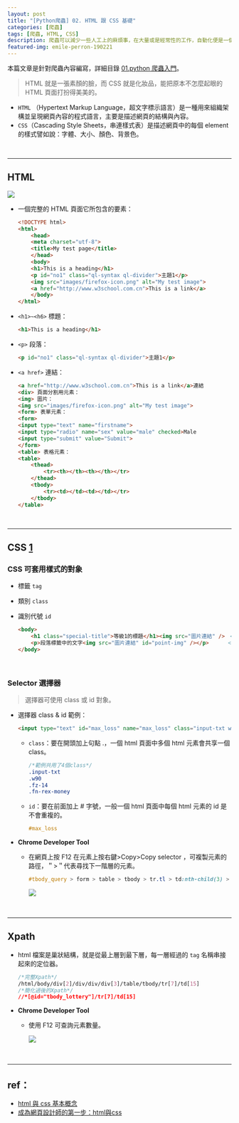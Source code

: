 ```yaml
---
layout: post
title: "[Python爬蟲] 02. HTML 跟 CSS 基礎"
categories: [爬蟲]
tags: [爬蟲, HTML, CSS]
description: 爬蟲可以減少一些人工上的麻煩事，在大量或是經常性的工作，自動化便是一個重要的議題。簡單來說就是把網頁內容給拿回來，接著透過程式去篩選出有意義的資訊！...
featured-img: emile-perron-190221
---
```


本篇文章是針對爬蟲內容編寫，詳細目錄 [01.python 爬蟲入門](http://cleoblog.ml/python爬蟲/2018/10/31/Python爬蟲-02-1.-python-爬蟲入門.html)。

> HTML 就是一張素顏的臉，而 CSS 就是化妝品，能把原本不怎麼起眼的 HTML 頁面打扮得美美的。

- `HTML` （Hypertext Markup Language，超文字標示語言）是一種用來組織架構並呈現網頁內容的程式語言，主要是描述網頁的結構與內容。
- `CSS`（Cascading Style Sheets，串連樣式表）是描述網頁中的每個 element 的樣式譬如說：字體、大小、顏色、背景色。

<br/>

***

## HTML

![](https://s3.amazonaws.com/notejoy/note_images/159384.1.Image%202018-11-04%20at%20%E4%B8%8B%E5%8D%888.12.59.png)

- 一個完整的 HTML 頁面它所包含的要素：

    ```html
    <!DOCTYPE html>
    <html>
        <head>
        <meta charset="utf-8">
        <title>My test page</title>
        </head>
        <body>
        <h1>This is a heading</h1>
        <p id="no1" class="ql-syntax ql-divider">主題1</p>
        <img src="images/firefox-icon.png" alt="My test image">
        <a href="http://www.w3school.com.cn">This is a link</a>
        </body>
    </html>
    ```

- `<h1>~<h6>` 標題：

    ```html
    <h1>This is a heading</h1>
    ```

- `<p>` 段落：

    ```html
    <p id="no1" class="ql-syntax ql-divider">主題1</p>
    ```

- `<a href>` 連結：

    ```html
    <a href="http://www.w3school.com.cn">This is a link</a>連結
    <div> 頁面分割用元素：
    <img> 圖片：
    <img src="images/firefox-icon.png" alt="My test image">
    <form> 表單元素：
    <form>
    <input type="text" name="firstname">
    <input type="radio" name="sex" value="male" checked>Male
    <input type="submit" value="Submit">
    </form>
    <table> 表格元素：
    <table>
        <thead>
            <tr><th></th><th></th></tr>
        </thead>
        <tbody>
            <tr><td></td><td></td></tr>
        </tbody>
    </table>
    ```

<br/>

***

## CSS [1](http://themes.pixnet.net/blog/post/6371390-%5B%E6%95%99%E5%AD%B8%5D-html-%E8%88%87-css-%E5%9F%BA%E6%9C%AC%E6%A6%82%E5%BF%B5)

### CSS 可套用樣式的對象

- 標籤 `tag`
- 類別 `class`
- 識別代號 `id`

    ```html
    <body>
        <h1 class="special-title">等級1的標題</h1><img src="圖片連結" />　<!--標籤是＂h1＂/class是＂special-title＂-->
        <p>段落標籤中的文字<img src="圖片連結" id="point-img" /></p>      <!--標籤是＂p＂/id是＂point-img＂-->
    </body>
    ```

<br/>

### Selector 選擇器

> 選擇器可使用 class 或 id 對象。

- 選擇器 class & id 範例：

    ```html
    <input type="text" id="max_loss" name="max_loss" class="input-txt w90 fz-14 fn-rex-money" value="20000000" positiveinteger="true">
    ```

    - `class`：要在開頭加上句點 .，一個 html 頁面中多個 html 元素會共享一個 class。

        ```css
        /*範例共用了4個class*/
        .input-txt 
        .w90 
        .fz-14 
        .fn-rex-money  
        ```

    - `id`：要在前面加上 # 字號，一般一個 html 頁面中每個 html 元素的 id 是不會重複的。

        ```css
        #max_loss
        ```

- **Chrome Developer Tool**
    - 在網頁上按 F12 在元素上按右鍵>Copy>Copy selector ，可複製元素的路徑，＂>＂代表尋找下一階層的元素。
        ```css
        #tbody_query > form > table > tbody > tr.tl > td:nth-child(3) > span:nth-child(1)> .w90
        ```

        ![](https://s3.amazonaws.com/notejoy/note_images/159112.1.2018-10-29%20%E4%B8%8B%E5%8D%88%2004-50-53.jpg)
​
<br/>

***

## Xpath

- html 檔案是巢狀結構，就是從最上層到最下層，每一層經過的 `tag` 名稱串接起來的定位器。

    ```css
    /*完整Xpath*/
    /html/body/div[2]/div/div/div[3]/table/tbody/tr[7]/td[15] 
    /*簡化過後的Xpath*/
    //*[@id="tbody_lottery"]/tr[7]/td[15] 
    ```

- **Chrome Developer Tool**
    - 使用 F12 可查詢元素數量。

        ![](https://s3.amazonaws.com/notejoy/note_images/159112.1.2018-10-29%20%E4%B8%8B%E5%8D%88%2004-35-25.jpg)
​
<br/>

***

## ref：

- [html 與 css 基本概念](http://themes.pixnet.net/blog/post/6371390-%5B%E6%95%99%E5%AD%B8%5D-html-%E8%88%87-css-%E5%9F%BA%E6%9C%AC%E6%A6%82%E5%BF%B5)
- [成為網頁設計師的第一步：html與css](https://blog.hellosanta.com.tw/%E7%B6%B2%E7%AB%99%E8%A8%AD%E8%A8%88/%E5%89%8D%E7%AB%AF/%E6%88%90%E7%82%BA%E7%B6%B2%E9%A0%81%E8%A8%AD%E8%A8%88%E5%B8%AB%E7%9A%84%E7%AC%AC%E4%B8%80%E6%AD%A5%EF%BC%9Ahtml%E8%88%87css)

<br/>
